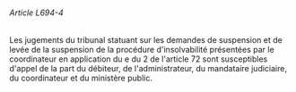 ###### Article L694-4

Les jugements du tribunal statuant sur les demandes de suspension et de levée de la suspension de la procédure d'insolvabilité présentées par le coordinateur en application du e du 2 de l'article 72 sont susceptibles d'appel de la part du débiteur, de l'administrateur, du mandataire judiciaire, du coordinateur et du ministère public.

